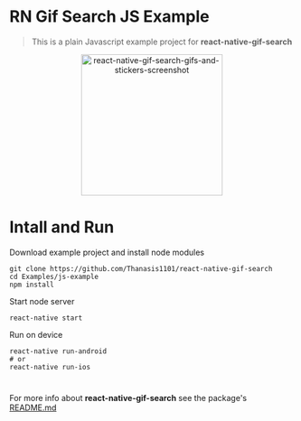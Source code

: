 # RN Gif Search JS Example
> This is a plain Javascript example project for **react-native-gif-search**

<p align="center">
  <img src="https://raw.githubusercontent.com/Thanasis1101/react-native-gif-search/master/Preview/react-native-gif-search-gifs-and-stickers-screenshot.gif" width="250" title="react-native-gif-search-gifs-and-stickers-screenshot">
</p>
  
# Intall and Run

Download example project and install node modules
```
git clone https://github.com/Thanasis1101/react-native-gif-search
cd Examples/js-example
npm install
```

Start node server
```
react-native start
```

Run on device
```
react-native run-android
# or
react-native run-ios
```

#

For more info about **react-native-gif-search** see the package's [README.md](/README.md)
